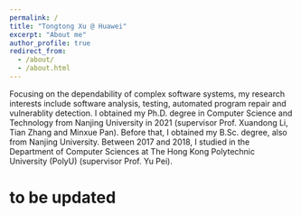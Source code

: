 ```yaml
---
permalink: /
title: "Tongtong Xu @ Huawei"
excerpt: "About me"
author_profile: true
redirect_from: 
  - /about/
  - /about.html
---
```


Focusing on the dependability of complex software systems, my research interests include software analysis, testing, automated program repair and vulnerablity detection. I obtained my Ph.D. degree in Computer Science and Technology from Nanjing University in 2021 (supervisor Prof. Xuandong Li, Tian Zhang and Minxue Pan). Before that, I obtained my B.Sc. degree, also from Nanjing University. Between 2017 and 2018, I studied in the Department of Computer Sciences at The Hong Kong Polytechnic University (PolyU) (supervisor Prof. Yu Pei).

to be updated
======
